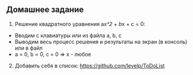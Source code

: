 ﻿Домашнее задание
----------------

1. Решение квадратного уравнения a*x^2 + b*x + c = 0:
 * Вводим с клавиатуры или из файла a, b, c
 * Выводим весь процесс решения и результаты на экран (в консоль) или в файл
 * a = 0, b = 0, c = 0  =>  x - любое

2. Добавить себя в список: https://github.com/levelp/ToDoList